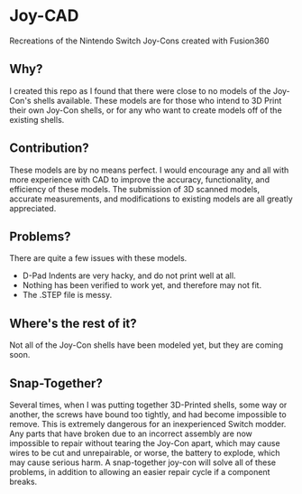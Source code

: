 # Joy-CAD
Recreations of the Nintendo Switch Joy-Cons created with Fusion360
## Why?
I created this repo as I found that there were close to no models of the Joy-Con's shells available.
These models are for those who intend to 3D Print their own Joy-Con shells, or for any who want to create models off of the existing shells.
## Contribution?
These models are by no means perfect. I would encourage any and all with more experience with CAD to improve the accuracy, functionality, and efficiency of these models.
The submission of 3D scanned models, accurate measurements, and modifications to existing models are all greatly appreciated.
## Problems?
There are quite a few issues with these models.
- D-Pad Indents are very hacky, and do not print well at all.
- Nothing has been verified to work yet, and therefore may not fit.
- The .STEP file is messy.
## Where's the rest of it?
Not all of the Joy-Con shells have been modeled yet, but they are coming soon.
## Snap-Together?
Several times, when I was putting together 3D-Printed shells, some way or another, the screws have bound too tightly, and had become impossible to remove. This is extremely dangerous for an inexperienced Switch modder. Any parts that have broken due to an incorrect assembly are now impossible to repair without tearing the Joy-Con apart, which may cause wires to be cut and unrepairable, or worse, the battery to explode, which may cause serious harm. A snap-together joy-con will solve all of these problems, in addition to allowing an easier repair cycle if a component breaks.
